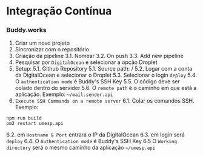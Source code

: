 # Integração Contínua

### Buddy.works

1. Criar um novo projeto
2. Sincronizar com o repositório
3. Criação da pipeline
  3.1. Nomear
  3.2. On push
  3.3. Add new pipeline
4. Pesquisar por `DigitalOcean` e selecionar a opção Droplet
5. Setup:
  5.1. Github Repository
  5.1. Source path: /
  5.2. Logar com a conta da DigitalOcean e selecionar o Droplet
  5.3. Selecionar o login `deploy` 
  5.4. O `authentication mode` é Buddy's SSH Key
  5.5. O código deve ser colado dentro do servidor
  5.6. O `remote path` é o caminho em que está a aplicação. Exemplo: `~/mail.sender.api`
6. `Execute SSH Commands on a remote server`
  6.1. Colar os comandos SSH. Exemplo:
```
npm run build
pm2 restart umesp.api
```
  6.2. em `Hostname & Port` entrará o IP da DigitalOcean
  6.3. em login será `deploy`
  6.4. O `Authentication mode` é Buddy's SSH Key
  6.5 O `Working directory` será o mesmo caminho da aplicação `~/umesp.api`